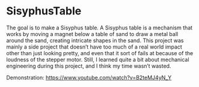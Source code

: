 # SisyphusTable
The goal is to make a Sisyphus table. A Sisyphus table is a mechanism that works by moving a magnet below a table of sand to draw a metal ball around the sand, creating intricate shapes in the sand. This project was mainly a side project that doesn’t have too much of a real world impact other than just looking pretty, and even that it sort of fails at because of the loudness of the stepper motor. Still, I learned quite a bit about mechanical engineering during this project, and I think my time wasn’t wasted. 

Demonstration: https://www.youtube.com/watch?v=B2teMJ4yN_Y
